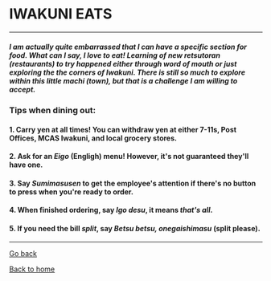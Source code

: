 # IWAKUNI EATS
---

##### I am actually quite embarrassed that I can have a specific section for food.  What can I say, I *love* to eat!  Learning of new *retsutoran* (restaurants) to try happened either through word of mouth or just exploring the the corners of Iwakuni.  There is still so much to explore within this little *machi* (town), but that is a challenge I am willing to accept.

### Tips when dining out:
#### 1. Carry yen at all times!  You can withdraw yen at either 7-11s, Post Offices, MCAS Iwakuni, and local grocery stores.
#### 2. Ask for an *Eigo* (Engligh) menu!  However, it's not guaranteed they'll have one. 
#### 3. Say *Sumimasusen* to get the employee's attention if there's no button to press when you're ready to order.
#### 4. When finished ordering, say *Igo desu*, it means *that's all*.
#### 5. If you need the bill *split*, say *Betsu betsu, onegaishimasu* (split please). 

---
[Go back](topic)

[Back to home](index)
